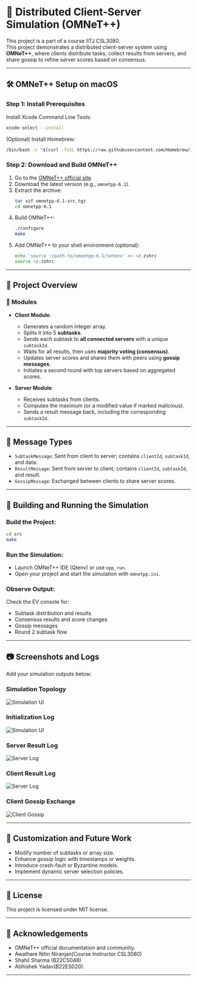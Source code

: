 # 🔪 Distributed Client-Server Simulation (OMNeT++)

This project is a part of a course IITJ CSL3080.<br>
This project demonstrates a distributed client-server system using **OMNeT++**, where clients distribute tasks, collect results from servers, and share gossip to refine server scores based on consensus.

---

## 🛠️ OMNeT++ Setup on macOS

### Step 1: Install Prerequisites

Install Xcode Command Line Tools:
```bash
xcode-select --install
```

(Optional) Install Homebrew:
```bash
/bin/bash -c "$(curl -fsSL https://raw.githubusercontent.com/Homebrew/install/HEAD/install.sh)"
```

### Step 2: Download and Build OMNeT++

1. Go to the [OMNeT++ official site](https://omnetpp.org).
2. Download the latest version (e.g., `omnetpp-6.1`).
3. Extract the archive:
   ```bash
   tar xzf omnetpp-6.1-src.tgz
   cd omnetpp-6.1
   ```
4. Build OMNeT++:
   ```bash
   ./configure
   make
   ```
5. Add OMNeT++ to your shell environment (optional):
   ```bash
   echo 'source ~/path-to/omnetpp-6.1/setenv' >> ~/.zshrc
   source ~/.zshrc
   ```

---

## 🚀 Project Overview

### 🔹 Modules

- **Client Module**:
  - Generates a random integer array.
  - Splits it into 5 **subtasks**.
  - Sends each subtask to **all connected servers** with a unique `subtaskId`.
  - Waits for all results, then uses **majority voting (consensus)**.
  - Updates server scores and shares them with peers using **gossip messages**.
  - Initiates a second round with top servers based on aggregated scores.

- **Server Module**:
  - Receives subtasks from clients.
  - Computes the maximum (or a modified value if marked malicious).
  - Sends a result message back, including the corresponding `subtaskId`.

---

## 🔄 Message Types

- `SubtaskMessage`: Sent from client to server; contains `clientId`, `subtaskId`, and data.
- `ResultMessage`: Sent from server to client; contains `clientId`, `subtaskId`, and result.
- `GossipMessage`: Exchanged between clients to share server scores.

---

## 📃 Building and Running the Simulation

### Build the Project:
```bash
cd src
make
```

### Run the Simulation:
- Launch OMNeT++ IDE (Qtenv) or use `opp_run`.
- Open your project and start the simulation with `omnetpp.ini`.

### Observe Output:
Check the EV console for:
- Subtask distribution and results
- Consensus results and score changes
- Gossip messages
- Round 2 subtask flow

---

## 📷 Screenshots and Logs

Add your simulation outputs below:

### Simulation Topology
![Simulation UI](images/simulation_ui.png)

### Initialization Log
![Simulation UI](images/initialization.png)

### Server Result Log
![Server Log](images/server_log.png)

### Client Result Log
![Server Log](images/client_log.png)

### Client Gossip Exchange
![Client Gossip](images/gossip_log.png)


---

## 🔧 Customization and Future Work

- Modify number of subtasks or array size.
- Enhance gossip logic with timestamps or weights.
- Introduce crash-fault or Byzantine models.
- Implement dynamic server selection policies.

---

## 📅 License

This project is licensed under MIT license.

---

## 👏 Acknowledgements

- OMNeT++ official documentation and community.
- Awathare Nitin Niranjan(Course Instructor CSL3080)
- Shahil Sharma (B22CS048)
- Abhishek Yadav(B22ES020).

---